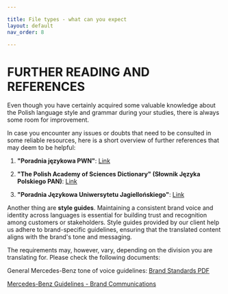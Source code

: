 ```yaml
---

title: File types - what can you expect
layout: default
nav_order: 8

---
```

FURTHER READING AND REFERENCES
===============
Even though you have certainly acquired some valuable knowledge about the Polish language style and grammar during your studies, there is always some room for improvement. 

In case you encounter any issues or doubts that need to be consulted in some reliable resources, here is a short overview of further references that may deem to be helpful:

1. **"Poradnia językowa PWN"**:
   [Link](https://sjp.pwn.pl/poradnia/)

2. **"The Polish Academy of Sciences Dictionary" (Słownik Języka Polskiego PAN)**:
   [Link](http://www.slownik.jezyka.polskiego.pl/)

3. **"Poradnia Językowa Uniwersytetu Jagiellońskiego"**:
[Link](http://www.poradniajezykowa.ujd.edu.pl/)

Another thing are **style guides**. Maintaining a consistent brand voice and identity across languages is essential for building trust and recognition among customers or stakeholders. Style guides provided by our client help us adhere to 
brand-specific guidelines, ensuring that the translated content aligns with the brand's tone and messaging.

The requirements may, however, vary, depending on the division you are translating for. Please check the following documents:

General Mercedes-Benz tone of voice guidelines: [Brand Standards PDF](https://static1.squarespace.com/static/50749503e4b0fa0ffd4b65f5/t/56142bd2e4b0e26258e39c6c/1444162514216/BrandStandards_08.20.15.pdf)

[Mercedes-Benz Guidelines - Brand Communications](https://www.scribd.com/doc/299303269/Mercedes-Benz-Guidelines-Brand-Communications)





